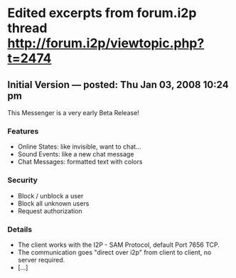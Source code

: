 # Edited excerpts from forum.i2p thread http://forum.i2p/viewtopic.php?t=2474

## Initial Version — posted: Thu Jan 03, 2008 10:24 pm
	
This Messenger is a very early Beta Release!

### Features

 * Online States: like invisible, want to chat...
 * Sound Events: like a new chat message
 * Chat Messages: formatted text with colors

### Security

 * Block / unblock a user
 * Block all unknown users
 * Request authorization

### Details

 * The client works with the I2P - SAM Protocol, default Port 7656 TCP.
 * The communication goes "direct over i2p" from client to client, no server required.
 * […]
